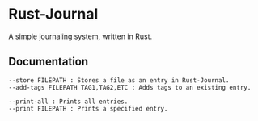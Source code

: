# Rust-Journal
A simple journaling system, written in Rust.

## Documentation

```
--store FILEPATH : Stores a file as an entry in Rust-Journal.
--add-tags FILEPATH TAG1,TAG2,ETC : Adds tags to an existing entry.

--print-all : Prints all entries.
--print FILEPATH : Prints a specified entry.
```